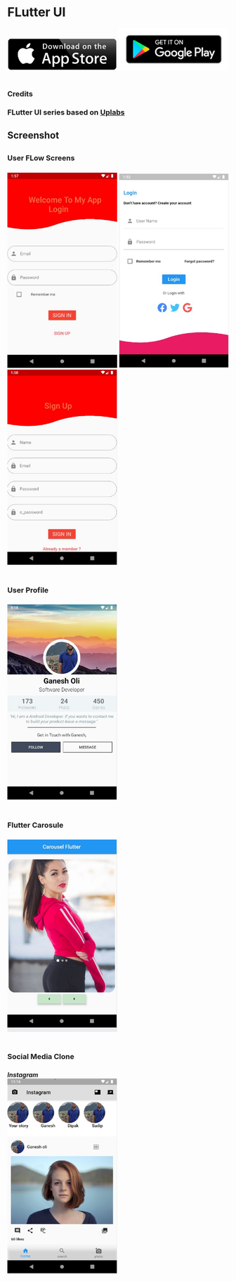 # FLutter UI 
<div align="">
    <img src="/screenshots/app-store-logo.PNG" width="250px"</img> 
    <img src="/screenshots/play-store-logo.PNG" width="250px"</img> 
</div>
<br>
<h3>Credits<h3>

FLutter UI series based on <a href="https://www.uplabs.com/">Uplabs</a>

<h2>Screenshot<h2>
<h3>User FLow Screens<h3>
  
 <div align="">
    <img src="/screenshots/login.JPG" width="250px",height="200px"</img> 
    <img src="/screenshots/login2JPG.JPG" width="250px",height="200px"</img> 
    <img src="/screenshots/signup.JPG" width="250px",height="200px"</img> 
</div>
<br>
<h3>User Profile<h3>
 <div align="">
    <img src="/screenshots/profile.JPG" width="250px",height="200px"</img> 
</div>

<br>
<h3>Flutter Carosule<h3>
 <div align="">
    <img src="/screenshots/carosulJPG.JPG" width="250px",height="200px"</img> 
</div>
 <br>
 <h3>Social Media Clone<h3>
 <h5>Instagram<h>
 <br>
 <div align="">
    <img src="/screenshots/instagram.JPG" width="250px",height="200px"</img> 
</div>

